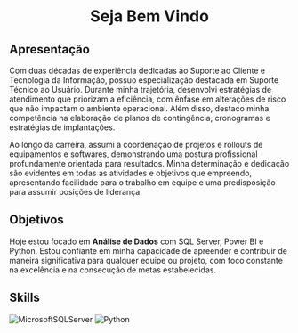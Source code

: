<h1 align="center"> Seja Bem Vindo </h1>

## Apresentação

  Com duas décadas de experiência dedicadas ao Suporte ao Cliente e Tecnologia da Informação, possuo especialização destacada em Suporte Técnico ao Usuário.
Durante minha trajetória, desenvolvi estratégias de atendimento que priorizam a eficiência, com ênfase em alterações de risco que não impactam o ambiente operacional. Além disso, destaco minha competência na elaboração de planos de contingência, cronogramas e estratégias de implantações.

  Ao longo da carreira, assumi a coordenação de projetos e rollouts de equipamentos e softwares, demonstrando uma postura profissional profundamente orientada para resultados. Minha determinação e dedicação são evidentes em todas as atividades e objetivos que empreendo, apresentando facilidade para o trabalho em equipe e uma predisposição para assumir posições de liderança.

## Objetivos

  Hoje estou focado em <strong>Análise de Dados</strong> com SQL Server, Power BI e Python.  Estou confiante em minha capacidade de apreender e contribuir de maneira significativa para qualquer equipe ou projeto, com foco constante na excelência e na consecução de metas estabelecidas.



<!--
**amjota/amjota** is a ✨ _special_ ✨ repository because its `README.md` (this file) appears on your GitHub profile.

Here are some ideas to get you started:

- 🔭 I’m currently working on ...
- 🌱 I’m currently learning ...
- 👯 I’m looking to collaborate on ...
- 🤔 I’m looking for help with ...
- 💬 Ask me about ...
- 📫 How to reach me: ...
- 😄 Pronouns: ...
- ⚡ Fun fact: ...
-->

## Skills

![MicrosoftSQLServer](https://img.shields.io/badge/Microsoft%20SQL%20Server-CC2927?style=for-the-badge&logo=microsoft%20sql%20server&logoColor=white)
![Python](https://img.shields.io/badge/python-3670A0?style=for-the-badge&logo=python&logoColor=ffdd54)


<!--## Repositórios importantes
[![Readme Card](https://github-readme-stats.vercel.app/api/pin/?username=amjota&repo=amjota/SQLQuery&theme=radical)](https://github.com/anuraghazra/github-readme-stats)

![Anurag's GitHub stats](https://github-readme-stats.vercel.app/api?username=amjota&show_icons=true&theme=radical) ![Top Langs](https://github-readme-stats.vercel.app/api/top-langs/?username=amjota&layout=compact&theme=radical)-->


